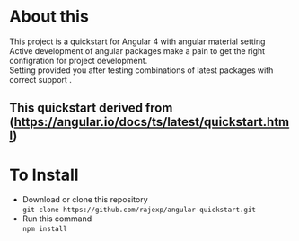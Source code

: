 # About this
This project is a quickstart for Angular 4 with angular material setting  
Active development of angular packages make a pain to get the right configration for project development.  
Setting provided you after testing combinations of latest packages with correct support .
## This quickstart derived from (https://angular.io/docs/ts/latest/quickstart.html)  
# To Install
- Download or clone this repository  
`git clone https://github.com/rajexp/angular-quickstart.git`  
- Run this command  
`npm install`

